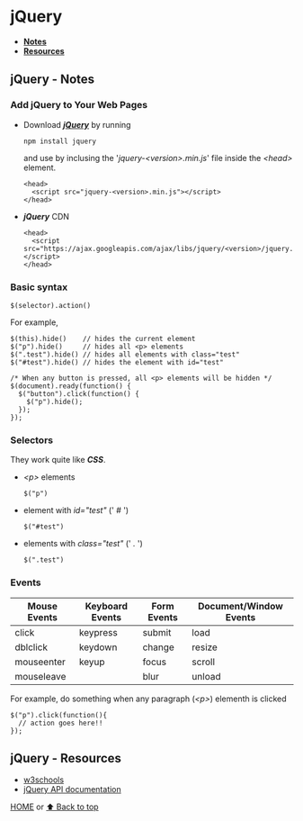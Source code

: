 # jQuery

- [**Notes**](#jquery---notes)
- [**Resources**](#jquery---resources)

## jQuery - Notes

### Add jQuery to Your Web Pages

- Download [***jQuery***](https://jquery.com/download/) by running

      npm install jquery
  and use by inclusing the '*jquery-\<version>.min.js*' file inside the *\<head>* element.

      <head>
        <script src="jquery-<version>.min.js"></script>
      </head>

- ***jQuery*** CDN

      <head>
        <script src="https://ajax.googleapis.com/ajax/libs/jquery/<version>/jquery.min.js"></script>
      </head>

### Basic syntax

    $(selector).action()
For example,

    $(this).hide()    // hides the current element
    $("p").hide()     // hides all <p> elements
    $(".test").hide() // hides all elements with class="test"
    $("#test").hide() // hides the element with id="test"

    /* When any button is pressed, all <p> elements will be hidden */
    $(document).ready(function() {
      $("button").click(function() {
        $("p").hide();
      });
    });

### Selectors

They work quite like ***CSS***.

- *\<p>* elements

      $("p")
- element with *id="test"* (' *#* ')

      $("#test")
- elements with *class="test"* (' *.* ')

      $(".test")

### Events

| Mouse Events | Keyboard Events | Form Events | Document/Window Events |
| ----------- | ----------- | ----------- | ----------- |
| click | keypress | submit | load |
| dblclick | keydown | change | resize |
| mouseenter | keyup | focus | scroll |
| mouseleave |  | blur | unload |

For example, do something when any paragraph (*\<p>*) elementh is clicked

    $("p").click(function(){
      // action goes here!!
    });

## jQuery - Resources

- [w3schools](https://www.w3schools.com/jquery/default.asp)
- [jQuery API documentation](https://api.jquery.com)

[HOME](https://github.com/Stratis-Dermanoutsos/Full-Stack-2021#full-stack-roadmap-2021) or [⬆ Back to top](#jquery)
